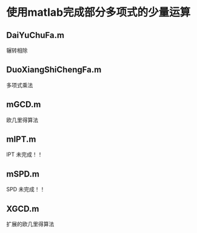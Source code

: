 # 使用matlab完成部分多项式的少量运算
## DaiYuChuFa.m
辗转相除
## DuoXiangShiChengFa.m
多项式乘法
## mGCD.m
欧几里得算法
## mIPT.m
IPT 未完成！！
## mSPD.m
SPD 未完成！！
## XGCD.m
扩展的欧几里得算法
